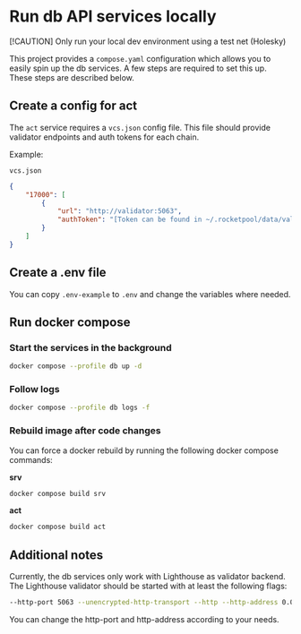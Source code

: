 # Run db API services locally

[!CAUTION]
Only run your local dev environment using a test net (Holesky)

This project provides a `compose.yaml` configuration which allows you to easily spin up the db services.
A few steps are required to set this up. These steps are described below.

## Create a config for act

The `act` service requires a `vcs.json` config file. This file should provide validator endpoints and auth tokens for each chain.

Example:

`vcs.json`
```json
{
    "17000": [
        {
            "url": "http://validator:5063",
            "authToken": "[Token can be found in ~/.rocketpool/data/validators/lighthouse/validators/api-token.txt]"
        }
    ]
}
```

## Create a .env file

You can copy `.env-example` to `.env` and change the variables where needed.

## Run docker compose

### Start the services in the background
```bash
docker compose --profile db up -d
```

### Follow logs
```bash
docker compose --profile db logs -f
```

### Rebuild image after code changes

You can force a docker rebuild by running the following docker compose commands:

**srv**
```bash
docker compose build srv
```

**act**
```bash
docker compose build act
```

## Additional notes

Currently, the db services only work with Lighthouse as validator backend. The Lighthouse validator should be started with at least the following flags:
```bash
--http-port 5063 --unencrypted-http-transport --http --http-address 0.0.0.0
```

You can change the http-port and http-address according to your needs.
